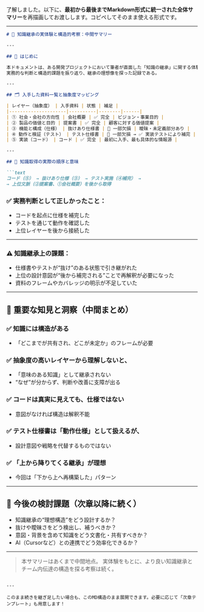 了解しました。以下に、**最初から最後までMarkdown形式に統一された全体サマリー**を再描画してお渡しします。コピペしてそのまま使える形式です。

---

````markdown
# 🧠 知識継承の実体験と構造的考察：中間サマリー

---

## 📌 はじめに

本ドキュメントは、ある開発プロジェクトにおいて筆者が直面した「知識の継承」に関する体験をベースに、  
実務的な判断と構造的課題を振り返り、継承の理想像を探った記録である。

---

## 🗂 入手した資料一覧と抽象度マッピング

| レイヤー（抽象度） | 入手資料 | 状態 | 補足 |
|---------------------|----------|--------|------|
| ① 社会・会社の方向性 | 会社概要 | ✅ 完全 | ビジョン・事業目的 |
| ② 製品の価値と目的 | 提案書 | ✅ 完全 | 顧客に対する価値提案 |
| ③ 機能と構成（仕様） | 抜けあり仕様書 | 🔶 一部欠損 | 曖昧・未定義部分あり |
| ④ 動作と検証（テスト） | テスト仕様書 | 🔶 一部欠損 → ✅ 実装テストにより補完 | 実際の検証を通じて理解 |
| ⑤ 実装（コード） | コード | ✅ 完全 | 最初に入手、最も具体的な情報源 |

---

## 🔁 知識取得の実際の順序と意味

```text
コード（⑤） → 抜けあり仕様（③） → テスト実施（④補完） → 
→ 上位文脈（②提案書、①会社概要）を後から取得
````

### ✅ 実務判断として正しかったこと：

* コードを起点に仕様を補完した
* テストを通じて動作を確認した
* 上位レイヤーを後から接続した

---

### ⚠️ 知識継承上の課題：

* 仕様書やテストが“抜け”のある状態で引き継がれた
* 上位の設計意図が“後から補完される”ことで再解釈が必要になった
* 資料のフレームやカバレッジの明示が不足していた

---

## 🧠 重要な知見と洞察（中間まとめ）

### ✅ 知識には構造がある

* 「どこまでが共有され、どこが未定か」のフレームが必要

### ✅ 抽象度の高いレイヤーから理解しないと、

* 「意味のある知識」として継承されない
* “なぜ”が分からず、判断や改善に支障が出る

### ✅ コードは真実に見えても、仕様ではない

* 意図がなければ構造は解釈不能

### ✅ テスト仕様書は「動作仕様」として扱えるが、

* 設計意図や戦略を代替するものではない

### ✅ 「上から降りてくる継承」が理想

* 今回は「下から上へ再構築した」パターン

---

## 📝 今後の検討課題（次章以降に続く）

* 知識継承の“理想構造”をどう設計するか？
* 抜けや曖昧さをどう検出し、補うべきか？
* 意図・背景を含めて知識をどう文書化・共有すべきか？
* AI（Cursorなど）との連携でどう効率化できるか？

---

> 本サマリーはあくまで中間地点。
> 実体験をもとに、より良い知識継承とチーム内伝達の構造を探る考察は続く。

```

---

このまま続きを継ぎ足したい場合も、このMD構造のまま展開できます。必要に応じて「次章テンプレート」も用意します！
```
